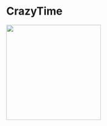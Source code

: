 # CrazyTime

<p float="left">
  <img src="https://github.com/VadimPetroviOS/CrazyTime/blob/main/Crazy%20time/gif/ez.gif?raw=true" width="250" /> 
</p>
